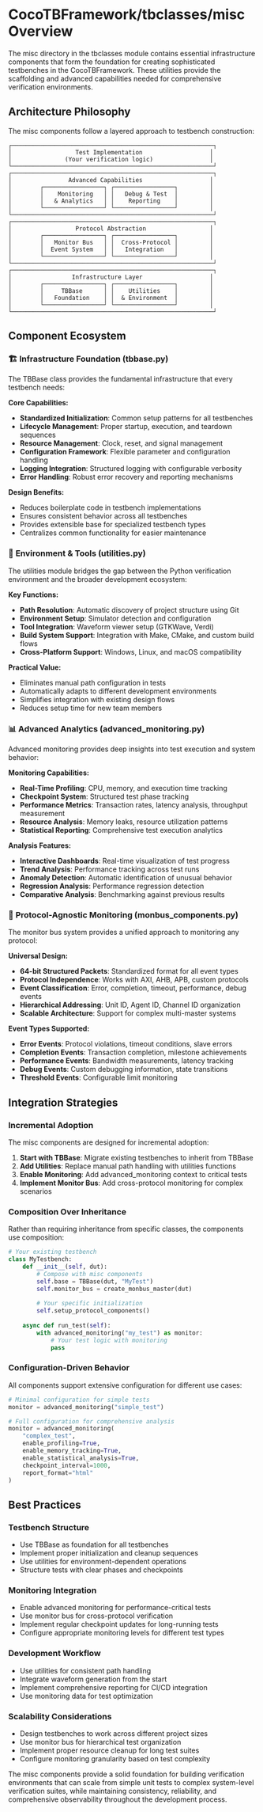 # CocoTBFramework/tbclasses/misc Overview

The misc directory in the tbclasses module contains essential infrastructure components that form the foundation for creating sophisticated testbenches in the CocoTBFramework. These utilities provide the scaffolding and advanced capabilities needed for comprehensive verification environments.

## Architecture Philosophy

The misc components follow a layered approach to testbench construction:

```
┌─────────────────────────────────────────────────────────┐
│                  Test Implementation                   │
│               (Your verification logic)                │
└─────────────────────────────────────────────────────────┘
┌─────────────────────────────────────────────────────────┐
│                Advanced Capabilities                   │
│        ┌─────────────────┐ ┌─────────────────┐         │
│        │    Monitoring   │ │   Debug & Test  │         │
│        │   & Analytics   │ │    Reporting    │         │
│        └─────────────────┘ └─────────────────┘         │
└─────────────────────────────────────────────────────────┘
┌─────────────────────────────────────────────────────────┐
│                  Protocol Abstraction                  │
│        ┌─────────────────┐ ┌─────────────────┐         │
│        │   Monitor Bus   │ │  Cross-Protocol │         │
│        │  Event System   │ │   Integration   │         │
│        └─────────────────┘ └─────────────────┘         │
└─────────────────────────────────────────────────────────┘
┌─────────────────────────────────────────────────────────┐
│                 Infrastructure Layer                   │
│        ┌─────────────────┐ ┌─────────────────┐         │
│        │     TBBase      │ │    Utilities    │         │
│        │   Foundation    │ │  & Environment  │         │
│        └─────────────────┘ └─────────────────┘         │
└─────────────────────────────────────────────────────────┘
```

## Component Ecosystem

### 🏗️ **Infrastructure Foundation (tbbase.py)**

The TBBase class provides the fundamental infrastructure that every testbench needs:

**Core Capabilities:**
- **Standardized Initialization**: Common setup patterns for all testbenches
- **Lifecycle Management**: Proper startup, execution, and teardown sequences
- **Resource Management**: Clock, reset, and signal management
- **Configuration Framework**: Flexible parameter and configuration handling
- **Logging Integration**: Structured logging with configurable verbosity
- **Error Handling**: Robust error recovery and reporting mechanisms

**Design Benefits:**
- Reduces boilerplate code in testbench implementations
- Ensures consistent behavior across all testbenches
- Provides extensible base for specialized testbench types
- Centralizes common functionality for easier maintenance

### 🔧 **Environment & Tools (utilities.py)**

The utilities module bridges the gap between the Python verification environment and the broader development ecosystem:

**Key Functions:**
- **Path Resolution**: Automatic discovery of project structure using Git
- **Environment Setup**: Simulator detection and configuration
- **Tool Integration**: Waveform viewer setup (GTKWave, Verdi)
- **Build System Support**: Integration with Make, CMake, and custom build flows
- **Cross-Platform Support**: Windows, Linux, and macOS compatibility

**Practical Value:**
- Eliminates manual path configuration in tests
- Automatically adapts to different development environments
- Simplifies integration with existing design flows
- Reduces setup time for new team members

### 📊 **Advanced Analytics (advanced_monitoring.py)**

Advanced monitoring provides deep insights into test execution and system behavior:

**Monitoring Capabilities:**
- **Real-Time Profiling**: CPU, memory, and execution time tracking
- **Checkpoint System**: Structured test phase tracking
- **Performance Metrics**: Transaction rates, latency analysis, throughput measurement
- **Resource Analysis**: Memory leaks, resource utilization patterns
- **Statistical Reporting**: Comprehensive test execution analytics

**Analysis Features:**
- **Interactive Dashboards**: Real-time visualization of test progress
- **Trend Analysis**: Performance tracking across test runs
- **Anomaly Detection**: Automatic identification of unusual behavior
- **Regression Analysis**: Performance regression detection
- **Comparative Analysis**: Benchmarking against previous results

### 🚌 **Protocol-Agnostic Monitoring (monbus_components.py)**

The monitor bus system provides a unified approach to monitoring any protocol:

**Universal Design:**
- **64-bit Structured Packets**: Standardized format for all event types
- **Protocol Independence**: Works with AXI, AHB, APB, custom protocols
- **Event Classification**: Error, completion, timeout, performance, debug events
- **Hierarchical Addressing**: Unit ID, Agent ID, Channel ID organization
- **Scalable Architecture**: Support for complex multi-master systems

**Event Types Supported:**
- **Error Events**: Protocol violations, timeout conditions, slave errors
- **Completion Events**: Transaction completion, milestone achievements
- **Performance Events**: Bandwidth measurements, latency tracking
- **Debug Events**: Custom debugging information, state transitions
- **Threshold Events**: Configurable limit monitoring

## Integration Strategies

### **Incremental Adoption**

The misc components are designed for incremental adoption:

1. **Start with TBBase**: Migrate existing testbenches to inherit from TBBase
2. **Add Utilities**: Replace manual path handling with utilities functions
3. **Enable Monitoring**: Add advanced_monitoring context to critical tests
4. **Implement Monitor Bus**: Add cross-protocol monitoring for complex scenarios

### **Composition Over Inheritance**

Rather than requiring inheritance from specific classes, the components use composition:

```python
# Your existing testbench
class MyTestbench:
    def __init__(self, dut):
        # Compose with misc components
        self.base = TBBase(dut, "MyTest")
        self.monitor_bus = create_monbus_master(dut)
        
        # Your specific initialization
        self.setup_protocol_components()
    
    async def run_test(self):
        with advanced_monitoring("my_test") as monitor:
            # Your test logic with monitoring
            pass
```

### **Configuration-Driven Behavior**

All components support extensive configuration for different use cases:

```python
# Minimal configuration for simple tests
monitor = advanced_monitoring("simple_test")

# Full configuration for comprehensive analysis
monitor = advanced_monitoring(
    "complex_test",
    enable_profiling=True,
    enable_memory_tracking=True,
    enable_statistical_analysis=True,
    checkpoint_interval=1000,
    report_format="html"
)
```

## Best Practices

### **Testbench Structure**
- Use TBBase as foundation for all testbenches
- Implement proper initialization and cleanup sequences
- Use utilities for environment-dependent operations
- Structure tests with clear phases and checkpoints

### **Monitoring Integration**
- Enable advanced monitoring for performance-critical tests
- Use monitor bus for cross-protocol verification
- Implement regular checkpoint updates for long-running tests
- Configure appropriate monitoring levels for different test types

### **Development Workflow**
- Use utilities for consistent path handling
- Integrate waveform generation from the start
- Implement comprehensive reporting for CI/CD integration
- Use monitoring data for test optimization

### **Scalability Considerations**
- Design testbenches to work across different project sizes
- Use monitor bus for hierarchical test organization
- Implement proper resource cleanup for long test suites
- Configure monitoring granularity based on test complexity

The misc components provide a solid foundation for building verification environments that can scale from simple unit tests to complex system-level verification suites, while maintaining consistency, reliability, and comprehensive observability throughout the development process.